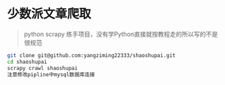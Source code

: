 # 少数派文章爬取

> python scrapy 练手项目，没有学Python直接就按教程走的所以写的不是很规范

``` bash
git clone git@github.com:yangziming22333/shaoshupai.git
cd shaoshupai
scrapy crawl shaoshupai
注意修改pipline中mysql数据库连接
```
